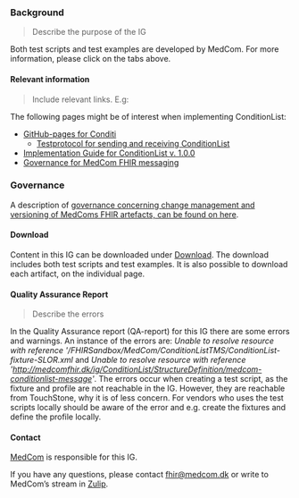 ### Background

> Describe the purpose of the IG

Both test scripts and test examples are developed by MedCom. For more information, please click on the tabs above.

#### Relevant information

> Include relevant links. E.g:

The following pages might be of interest when implementing ConditionList:
* [GitHub-pages for Conditi](https://medcomdk.github.io/dk-medcom-conditionlist)
  * [Testprotocol for sending and receiving ConditionList](https://medcomdk.github.io/dk-medcom-conditionlist/#2-test-and-certification)
* [Implementation Guide for ConditionList v. 1.0.0](https://medcomfhir.dk/ig/ConditionList/3.0.0)
* [Governance for MedCom FHIR messaging](https://medcomdk.github.io/MedComLandingPage/)

### Governance
A description of <a href="https://medcomdk.github.io/MedComLandingPage/#4-change-management-and-versioning">governance concerning change management and versioning of MedComs FHIR artefacts, can be found on here</a>.

#### Download
Content in this IG can be downloaded under [Download](downloads.html). The download includes both test scripts and test examples. It is also possible to download each artifact, on the individual page.

#### Quality Assurance Report

> Describe the errors

In the Quality Assurance report (QA-report) for this IG there are some errors and warnings. An instance of the errors are: *Unable to resolve resource with reference '/FHIRSandbox/MedCom/ConditionListTMS/ConditionList-fixture-SLOR.xml* and *Unable to resolve resource with reference 'http://medcomfhir.dk/ig/ConditionList/StructureDefinition/medcom-conditionlist-message'*. The errors occur when creating a test script, as the fixture and profile are not reachable in the IG. However, they are reachable from TouchStone, why it is of less concern. For vendors who uses the test scripts locally should be aware of the error and e.g. create the fixtures and define the profile locally.

#### Contact
<a href="https://www.medcom.dk/">MedCom</a> is responsible for this IG.

If you have any questions, please contact <a href="mailto:fhir@medcom.dk">fhir@medcom.dk</a> or write to MedCom’s stream in <a href="https://chat.fhir.org/#narrow/stream/315677-denmark.2Fmedcom.2FFHIRimplementationErfaGroup">Zulip</a>.